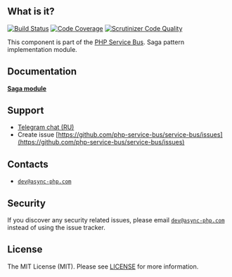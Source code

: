 ## What is it?
[![Build Status](https://travis-ci.org/php-service-bus/module-sagas.svg?branch=v3.0)](https://travis-ci.org/php-service-bus/module-sagas)
[![Code Coverage](https://scrutinizer-ci.com/g/php-service-bus/module-sagas/badges/coverage.png?b=v3.0)](https://scrutinizer-ci.com/g/php-service-bus/module-sagas/?branch=v3.0)
[![Scrutinizer Code Quality](https://scrutinizer-ci.com/g/php-service-bus/module-sagas/badges/quality-score.png?b=v3.0)](https://scrutinizer-ci.com/g/php-service-bus/module-sagas/?branch=v3.0)

This component is part of the [PHP Service Bus](https://github.com/php-service-bus/service-bus). Saga pattern implementation module.

## Documentation 
[**Saga module**](https://github.com/php-service-bus/documentation/blob/master/pages/modules/sagas.md)

## Support
* [Telegram chat (RU)](https://t.me/php_service_bus)
* Create issue [https://github.com/php-service-bus/service-bus/issues](https://github.com/php-service-bus/service-bus/issues)

## Contacts
* [`dev@async-php.com`](mailto:dev@async-php.com)

## Security

If you discover any security related issues, please email [`dev@async-php.com`](mailto:dev@async-php.com) instead of using the issue tracker.

## License

The MIT License (MIT). Please see [LICENSE](LICENSE) for more information.

